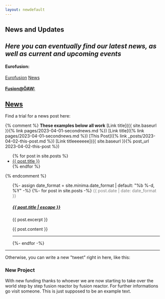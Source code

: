 ```yaml
---
layout: newdefault
---
```


## News and Updates

_Here you can eventually find our latest news, as well as current and upcoming events_
----
#### Eurofusion:
[Eurofusion](https://euro-fusion.org/) [News](https://euro-fusion.org/news/)

#### [Fusion@ÖAW:](https://www.oeaw.ac.at/en/fusionoeaw/fusionoaw)
[News](https://www.oeaw.ac.at/en/fusionoeaw/news/news)
----


Find a trial for a news post here:

{% comment %} **These examples below all work**
[Link title]({{ site.baseurl }}{% link pages/2023-04-01-secondnews.md %})
[Link title]({% link pages/2023-04-01-secondnews.md %})
[This Post]({% link _posts/2023-04-02-this-post.md %})
[Link titleeeeeee]({{ site.baseurl }}{% post_url 2023-04-02-this-post %})

<ul>
  {% for post in site.posts %}
    <li>
      <a href="{{ post.url }}">{{ post.title }}</a>
    </li>
  {% endfor %}
</ul>
{% endcomment %}


<ul class="post-list">
      {%- assign date_format = site.minima.date_format | default: "%b %-d, %Y" -%}
      {%- for post in site.posts -%}
      <!---<li>--->
        <span class="post-meta" style="color:gray">{{ post.date | date: date_format }}</span>
        <h5>
          <a class="post-link" style="color_black" href="{{ post.url | relative_url }}">
            {{ post.title | escape }}
          </a>
        </h5>
        <!---{%- if site.show_excerpts -%}--->
         {{ post.excerpt }}
        <!---{%- endif -%}--->
        <p>{{ post.content }}</p>
        <hr>
      {%- endfor -%}
 </ul>
 
 ----
 
 Otherwise, you can write a new "tweet" right in here, like this:
 
 ### New Project
 
 With new funding thanks to whoever we are now starting to take over the world step by step fusion reactor by fusion reactor.
 For further informations go visit someone.
 This is just supposed to be an example text.
